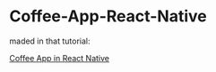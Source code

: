 # Coffee-App-React-Native

maded in that tutorial:   

<p align="left">
    <p>
      <a href="https://youtu.be/mhyuMy4aI-M" target="_blank">Coffee App in React Native</a>
    </p>
    
  </p>
